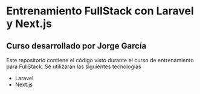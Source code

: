 # Entrenamiento FullStack con Laravel y Next.js
## Curso desarrollado por Jorge García

Este repositorio contiene el código visto durante el curso de entrenamiento para FullStack.
Se utilizarán las siguientes tecnologías

- Laravel
- Next.js
